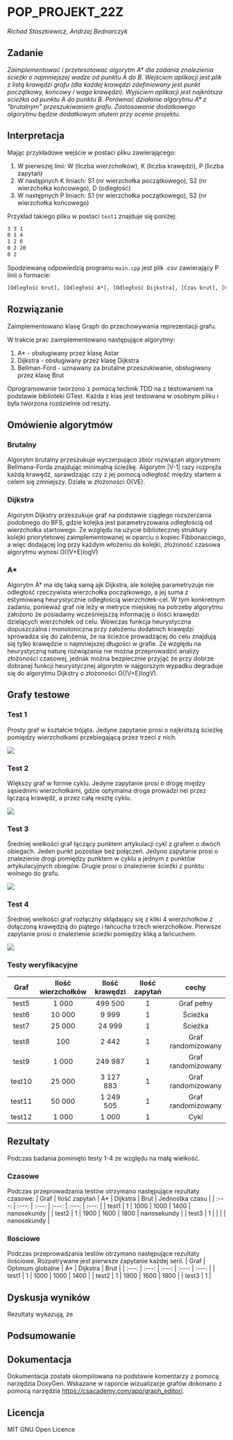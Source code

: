 # POP_PROJEKT_22Z
_Richad Staszkiewicz, Andrzej Bednarczyk_

## Zadanie
_Zaimplementować i przetesotować algorytm A\* dla zadania znalezienia ścieżki o najmniejszej wadze od punktu A do B. Wejściem aplikacji jest plik z listą krawędzi grafu (dla każdej krawędzi zdefiniowany jest punkt początkowy, końcowy i waga krawędzi). Wyjściem aplikacji jest najkrótsza scieżka od punktu A do punktu B. Porównać działanie algorytmu A\* z "brutalnym" przeszukiwaniem grafu. Zastosowanie dodatkowego algorytmu będzie dodatkowym atutem przy ocenie projektu._

## Interpretacja
Mając przykładowe wejście w postaci pliku zawierającego:
1. W pierwszej linii: W (liczba wierzchołków), K (liczba krawędzi), P (liczba zapytań)
2. W następnych K liniach: S1 (nr wierzchołka początkowego), S2 (nr wierzchołka końcowego), D (odległość)
3. W następnych P liniach: S1 (nr wierzchołka początkowego), S2 (nr wierzchołka końcowego)

Przykład takiego pliku w postaci `test1` znajduje się poniżej:
```txt
3 3 1
0 1 4
1 2 6
0 2 20
0 2
```

Spodziewaną odpowiedzią programu `main.cpp` jest plik .csv zawierający P linii o formacie:
```txt
[Odległość brut], [Odległość A*], [Odległość Dijkstra], [Czas brut], [Czas A*], [Czas Dijkstra]
```

## Rozwiązanie
Zaimplementowano klasę Graph do przechowywania reprezentacji grafu.

W trakcie prac zaimplementowano następujące algorytmy:
1. A* - obsługiwany przez klasę Astar
2. Dijkstra - obsługiwany przez klasę Dijkstra
3. Bellman-Ford - uznawany za brutalne przeszukiwanie, obsługiwany przez klasę Brut

Oprogramowanie tworzono z pomocą technik TDD na z testowaniem na podstawie biblioteki GTest. Każda z klas jest testowana w osobnym pliku i była tworzona rozdzielnie od reszty.


## Omówienie algorytmów

### Brutalny
Algorytm brutalny przeszukuje wyczerpująco zbiór rozwiązań algorytmem Bellmana-Forda znajdując minimalną ścieżkę. Algorytm |V-1| razy rozpręża każdą krawędź, sprawdzając czy z jej pomocą odległość między startem a celem się zmniejszy. Działa w złożoności O(VE).

### Dijkstra
Algorytm Dijkstry przeszukuje graf na podstawie ciągłego rozszerzania podobnego do BFS, gdzie kolejka jest parametryzowana odległością od wierzchołka startowego. Ze względu na użycie bibliotecznej struktury kolejki priorytetowej zaimplementowanej w oparciu o kopiec Fibbonacciego, a więc dodającej log przy każdym włożeniu do kolejki, złożoność czasowa algorytmu wynosi O((V+E)logV)

### A*
Algorytm A* ma idę taką samą ajk Dijkstra, ale kolejkę parametryzuje nie odległość rzeczywista wierzchołka początkowego, a jej suma z estymowaną heurystycznie odległością wierzchołek-cel. W tym konkretnym zadaniu, ponieważ graf nie leży w metryce miejskiej na potrzeby algorytmu założono że posiadamy wcześniejszzą informację o ilości krawędzi dzielących wierzchołek od celu. Wówczas funkcja heurystyczna dopuszczalna i monotoniczna przy założeniu dodatnich krawędzi sprowadza się do założenia, że na ścieżce prowadzącej do celu znajdują się tylko krawędzie o najmniejszej długości w grafie. Ze względu na heurystyczną naturę rozwiązania nie można przeprowadzić analizy złożoności czasowej, jednak można bezpiecznie przyjąć że przy dobrze dobranej funkcji heurystycznej algorytm w najgorszym wypadku degraduje się do algorytmu Dijkstry o złożoności O((V+E)logV).

## Grafy testowe
### Test 1
Prosty graf w kształcie trójąta. Jedyne zapytanie prosi o najkrótszą ścieżkę pomiędzy wierzchołkami przebiegającą przez trzeci z nich.

![](raport_data/test1.png)

### Test 2
Większy graf w formie cyklu. Jedyne zapytanie prosi o drogę między sąsiednimi wierzchołkami, gdzie optymalna droga prowadzi nei przez łączącą krawędź, a przez całą resztę cyklu.

![](raport_data/test2.png)

### Test 3
Średniej wielkości graf łączący punktem artykulacji cykl z grafem o dwóch obiegach. Jeden punkt pozostaje bez połączeń. Jedyno zapytanie prosi o znalezienie drogi pomiędzy punktem w cyklu a jednym z punktów artykulacyjnych obiegów. Drugie prosi o znalezienie ścieżki z punktu wolnego do grafu.

![](raport_data/test3.png)

### Test 4
Średniej wielkości graf rozłączny skłądający się z kliki 4 wierzchołków z dołączoną krawędzią do piątego i łańcucha trzech wierzchołków. Pierwsze zapytanie prosi o znalezienie ścieżki pomiędzy kliką a łańcuchem.

![](raport_data/test4.png)

### Testy weryfikacyjne

| Graf | Ilość wierzchołków | Ilość krawędzi | Ilość zapytań | cechy |
| :---: | :---: | :---: | :---: |  :---: |
| test5 | 1 000 | 499 500 | 1 | Graf pełny |
| test6 | 10 000 | 9 999 | 1 | Ścieżka |
| test7 | 25 000 | 24 999 | 1 | Ścieżka |
| test8 | 100 | 2 442 | 1 | Graf randomizowany |
| test9 | 1 000 | 249 987 | 1 | Graf randomizowany |
| test10 | 25 000 | 3 127 883 | 1 | Graf randomizowany |
| test11 | 50 000 | 1 249 505 | 1 | Graf randomizowany |
| test12 | 1 000 | 1 000 | 1 | Cykl |

## Rezultaty

Podczas badania pominięto testy 1-4 ze względu na małą wielkość.

### Czasowe
Podczas przeprowadzania testów otrzymano następujące rezultaty czasowe:
| Graf | Ilość zapytań | A* | Dijkstra | Brut | Jednostka czasu |
| :---: | :---: | :---: | :---: | :---: | :---: |
| test1 | 1 | 1000 | 1000 | 1400 | nanosekundy |
| test2 | 1 | 1900 | 1600 | 1800 | nanosekundy |
| test3 | 1 | | | | nanosekundy |

### Ilościowe
Podczas przeprowadzania testów otrzymano następujące rezultaty ilościowe.
Rozpatrywane jest pierwsze zapytanie każdej serii.
| Graf | Optimum globalne | A* | Dijkstra | Brut |
| :---: | :---: | :---: | :---: | :---: |
| test1 | 1 | 1000 | 1000 | 1400 |
| test2 | 1 | 1900 | 1600 | 1800 |
| test3 | 1 |


## Dyskusja wyników
Rezultaty wykazują, że
## Podsumowanie

## Dokumentacja
Dokumentacja została skompilowana na podstawie komentarzy z pomocą narzędzia DoxyGen. Wskazane w raporcie wizualizacje grafów dokonano z pomocą narzędzia https://csacademy.com/app/graph_editor/.

## Licencja
MIT GNU Open Licence
